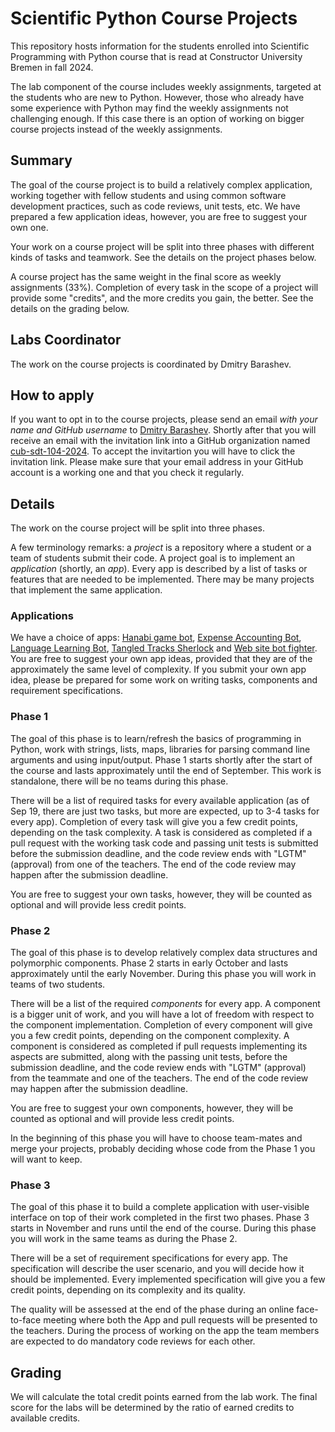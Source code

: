 # Scientific Python Course Projects

This repository hosts information for the students enrolled into Scientific Programming with Python course that is read at Constructor University Bremen in fall 2024. 

The lab component of the course includes weekly assignments, targeted at the students who are new to Python. However, those who already have some experience with Python may find the weekly assignments 
not challenging enough. If this case there is an option of working on bigger course projects instead of the weekly assignments. 

## Summary

The goal of the course project is to build a relatively complex application, working together with fellow students and using common software development practices, such as code reviews, unit tests, etc. 
We have prepared a few application ideas, however, you are free to suggest your own one.

Your work on a course project will be split into three phases with different kinds of tasks and teamwork. See the details on the project phases below.

A course project has the same weight in the final score as weekly assignments (33%). Completion of every task in the scope of a project will provide some "credits", and the more credits you gain, the better. See the details on the grading below.

## Labs Coordinator

The work on the course projects is coordinated by Dmitry Barashev.

## How to apply

If you want to opt in to the course projects, please send an email *with your name and GitHub username* to [Dmitry Barashev](mailto:dmitry.barashev+cub@jetbrains.com). Shortly after that you will receive an email with the invitation link into a GitHub organization named [cub-sdt-104-2024](https://github.com/cub-sdt-104-2024). To accept the invitartion you will have to click the invitation link. Please make sure that your email address in your GitHub account is a working one and that you check it regularly. 

## Details

The work on the course project will be split into three phases. 

A few terminology remarks: a _project_ is a repository where a student or a team of students submit their code. A project goal is to implement an _application_ (shortly, an _app_). Every app is described by a list of tasks or features that are needed to be implemented. There may be many projects that implement the same application.

### Applications

We have a choice of apps: [Hanabi game bot](App1.md), [Expense Accounting Bot](App2.md), [Language Learning Bot](App3.md), [Tangled Tracks Sherlock](App4.md) and [Web site bot fighter](App5.md). You are free to suggest your own app ideas, provided that they are of the approximately the same level of complexity. If you submit your own app idea, please be prepared for some work on writing tasks, components and requirement specifications.

### Phase 1
The goal of this phase is to learn/refresh the basics of programming in Python, work with strings, lists, maps, libraries for parsing command line arguments and using input/output. Phase 1  starts shortly after the start of the course and lasts approximately until the end of September. This work is standalone, there will be no teams during this phase.

There will be a list of required tasks for every available application (as of Sep 19, there are just two tasks, but more are expected, up to 3-4 tasks for every app). Completion of every task will give you a few credit points, depending on the task complexity. A task is considered as completed if a pull request with the working task code and passing unit tests is submitted before the submission deadline, and the code review ends with "LGTM" (approval) from one of the teachers. The end of the code review may happen after the submission deadline.

You are free to suggest your own tasks, however, they will be counted as optional and will provide less credit points. 

### Phase 2
The goal of this phase is to develop relatively complex data structures and polymorphic components. Phase 2 starts in early October and lasts approximately until the early November. During this phase you will work in teams of two students.

There will be a list of the required _components_ for every app. A component is a bigger unit of work, and you will have a lot of freedom with respect to the component implementation. Completion of every component will give you a few credit points, depending on the component complexity. A component is considered as completed if pull requests implementing its aspects are submitted, along with the passing unit tests, before the submission deadline, and the code review ends with "LGTM" (approval) from the teammate and one of the teachers. The end of the code review may happen after the submission deadline.

You are free to suggest your own components, however, they will be counted as optional and will provide less credit points. 

In the beginning of this phase you will have to choose team-mates and merge your projects, probably deciding whose code from the Phase 1 you will want to keep.

### Phase 3
The goal of this phase it to build a complete application with user-visible interface on top of their work completed in the first two phases. Phase 3 starts in November and runs until the end of the course.  During this phase you will work in the same teams as during the Phase 2.

There will be a set of requirement specifications for every app. The specification will describe the user scenario, and you will decide how it should be implemented. Every implemented specification will give you a few credit points, depending on its complexity and its quality.

The quality will be assessed at the end of the phase during an online face-to-face meeting where both the App and pull requests will be presented to the teachers. During the process of working on the app the team members are expected to do mandatory code reviews for each other.

## Grading

We will calculate the total credit points earned from the lab work. The final score for the labs will be determined by the ratio of earned credits to available credits.
